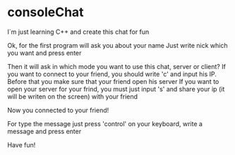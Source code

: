 # consoleChat
I`m just learning C++ and create this chat for fun

Ok, for the first program will ask you about your name
Just write nick which you want and press enter

Then it will ask in which mode you want to use this chat, server or client?
If you want to connect to your friend, you should write 'c' and input his IP. Before that you make sure that your friend open his server
If you want to open your server for your frind, you must just input 's' and share your ip (it will be writen on the screen) with your friend

Now you connected to your friend!

For type the message just press 'control' on your keyboard, write a message and press enter

Have fun!

